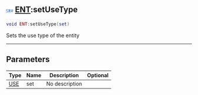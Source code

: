 ## ![server](.gitbook/assets/server.png) [ENT](./readme/ENT/README.md):setUseType

```lua
void ENT:setUseType(set)
```

Sets the use type of the entity

------
## Parameters

| Type   | Name | Description | Optional |
| ------ | ---- | ----------- | -------: |
| [USE](./readme/USE/README.md) | set | No description |  |

